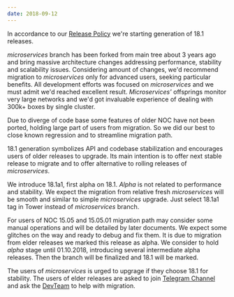 ```yaml
---
date: 2018-09-12
---
```

In accordance to our [Release Policy](/blog/2018/09/12/new-release-policy/)
we're starting generation of 18.1 releases.

_microservices_ branch has been forked from main tree about 3 years ago
and bring massive architecture changes addressing performance, stability
and scalability issues. Considering amount of changes, we'd recommend
migration to _microservices_ only for advanced users, seeking particular
benefits. All development efforts was focused on _microservices_ and
we must admit we'd reached excellent result. _Microservices'_ offsprings
monitor very large networks and we'd got invaluable experience of dealing
with 300k+ boxes by single cluster.

Due to diverge of code base some features of older NOC have not been
ported, holding large part of users from migration. So we did our best
to close known regression and to streamline migration path.

18.1 generation symbolizes API and codebase stabilization and encourages users
of older releases to upgrade. Its main intention is to offer next
stable release to migrate and to offer alternative to rolling releases
of _microservices_.

We introduce 18.1a1, first alpha on 18.1. _Alpha_ is not related to
performance and stability. We expect the migration from relative
fresh _microservices_ will be smooth and similar to simple
_microservices_ upgrade. Just select 18.1a1 tag in Tower instead
of _microservices_ branch.

For users of NOC 15.05 and 15.05.01 migration path may consider
some manual operations and will be detailed by later documents.
We expect some glitches on the way and ready to debug and fix them.
It is due to migration from elder releases we marked this release
as alpha. We consider to hold _alpha_ stage until 01.10.2018, introducing
several intermediate alpha releases. Then the branch will be finalized
and 18.1 will be marked.

The users of _microservices_ is urged to upgrage if they choose 18.1
for stability. The users of elder releases are asked to join
[Telegram Channel](/features/opensource/) and ask the [DevTeam](/devteam/)
to help with migration.

